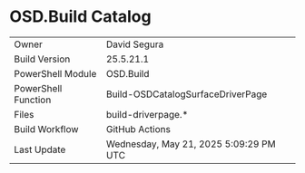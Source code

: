 ﻿# OSD.Build Catalog

| | |
|-|-|
| Owner | David Segura |
| Build Version | 25.5.21.1 |
| PowerShell Module | OSD.Build |
| PowerShell Function | Build-OSDCatalogSurfaceDriverPage |
| Files | build-driverpage.* |
| Build Workflow | GitHub Actions |
| Last Update | Wednesday, May 21, 2025 5:09:29 PM UTC |

